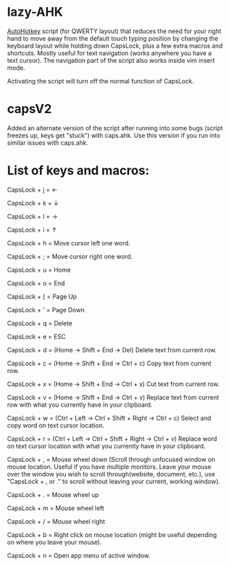 # lazy-AHK

[AutoHotkey](https://www.autohotkey.com/) script (for QWERTY layout) that reduces the need for your right hand to move away from the default touch typing position by changing the keyboard layout while holding down CapsLock, plus a few extra macros and shortcuts. Mostly useful for text navigation (works anywhere you have a text cursor). The navigation part of the script also works inside vim insert mode.

Activating the script will turn off the normal function of CapsLock.

# capsV2
Added an alternate version of the script after running into some bugs (script freezes up, keys get "stuck") with caps.ahk.
Use this version if you run into similar issues with caps.ahk.

# List of keys and macros:

CapsLock + j = ←

CapsLock + k = ↓

CapsLock + l = →

CapsLock + i = ↑

CapsLock + h = Move cursor left one word.

CapsLock + ; = Move cursor right one word.

CapsLock + u = Home

CapsLock + o = End

CapsLock + \[ = Page Up

CapsLock + ' = Page Down

CapsLock + q = Delete

CapsLock + e = ESC

CapsLock + d = (Home -> Shift + End -> Del) Delete text from current row.

CapsLock + c = (Home -> Shift + End -> Ctrl + c) Copy text from current row.

CapsLock + x = (Home -> Shift + End -> Ctrl + x) Cut text from current row.

CapsLock + v = (Home -> Shift + End -> Ctrl + v) Replace text from current row with what you currently have in your clipboard.

CapsLock + w = (Ctrl + Left -> Ctrl + Shift + Right -> Ctrl + c) Select and copy word on text cursor location.

CapsLock + r = (Ctrl + Left -> Ctrl + Shift + Right -> Ctrl + v) Replace word on text cursor location with what you currently have in your clipboard.

CapsLock + , = Mouse wheel down (Scroll through unfocused window on mouse location. Useful if you have multiple monitors. Leave your mouse over the window you wish to scroll through(website, document, etc.), use "CapsLock + , or ." to scroll without leaving your current, working window).

CapsLock + . = Mouse wheel up

CapsLock + m = Mouse wheel left

CapsLock + / = Mouse wheel right

CapsLock + b = Right click on mouse location (might be useful depending on where you leave your mouse).

CapsLock + n = Open app menu of active window.
